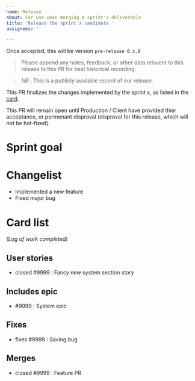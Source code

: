 ```yaml
---
name: Release
about: For use when merging a sprint's deliverable
title: 'Release the sprint x candidate '
assignees: ''

---
```


<!--
Release routine checklist:
 * Capture the `develop` branch as `Candidate-Release/x`. This is the candidate for release.
 * Open PR, filling appropriate details.
 * Request review from Gal, and only Gal. He will act as a proxy for bringing fauna's feedback to the repository.
 * Ensure a build check has run, and passed - and that Mac and Win copies are available for review.
 * Ensure ALL `x`'s have been replaced with the sprint number.
 * Add to sprint milestone
 * (Shinkson will) record code stats from the candidate on the google drive.
-->

Once accepted, this will be version `pre-release 0.x.0`
<!-- 
Use semantic versioning, where:
 * The center digit represents the release number, i.e the second release = 0.2.0
 and
 * the last digit represents the count of hot fixes appended to the release after the candidate was captured.
-->

> Please append any notes, feedback, or other data relavent to this release to this PR for best historical recording. 

> _NB_ : This is a publicly available record of our release.

This PR finalizes the changes implemented by the sprint x, as listed in the [card](<!-- link to project board card for this sprint -->). 

This PR will remain open until Production / Client have provided thier acceptance, or permenant disproval (disproval for this release, which will not be hot-fixed).

# Sprint goal
<!-- See sprint goal in the card -->

# Changelist
<!-- A brief overview of the changes brought by the sprint -->
 * Implemented a new feature
 * Fixed major bug 

# Card list
*(Log of work completed)*
<!-- Copy the items in the card, implementing 'closes' or 'closed' on the various issues. -->

## User stories
 - closed #9999 : Fancy new system section story

## Includes epic
 - #9999 : System epic

## Fixes
 - fixes #9999 : Saving bug

## Merges
 - closed #9999 : Feature PR
